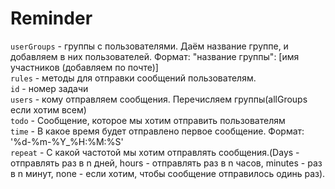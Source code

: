 # Reminder
`userGroups` - группы с пользователями. Даём название группе, и добавляем в них пользователей. Формат: "название группы": [имя участников (добавляем по почте)]  
`rules` - методы для отправки сообщений пользователям.   
`id` - номер задачи   
`users` - кому отправляем сообщения. Перечисляем группы(allGroups если хотим всем)   
`todo` - Сообщение, которое мы хотим отправить пользователям   
`time` - В какое время будет отправлено первое сообщение. Формат: '%d-%m-%Y_%H:%M:%S'   
`repeat` - С какой частотой мы хотим отправлять сообщения.(Days - отправлять раз в n дней, hours - отправлять раз в n часов, minutes - раз в n минут, none - если хотим, чтобы сообщение отправилось одинь раз).

